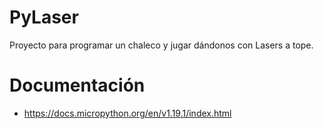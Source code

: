 # PyLaser

Proyecto para programar un chaleco y jugar dándonos con Lasers a tope.


# Documentación

* https://docs.micropython.org/en/v1.19.1/index.html

